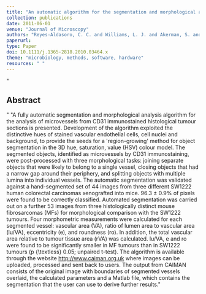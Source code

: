 ```yaml
--- 
title: "An automatic algorithm for the segmentation and morphological analysis of microvessels in immunostained histological tumour sections"
collection: publications
date: 2011-06-01
venue: "Journal of Microscopy"
authors: "Reyes-Aldasoro, C. C. and Williams, L. J. and Akerman, S. and Kanthou, C. and Tozer, G. M."
paperurl: 
type: Paper
doi: 10.1111/j.1365-2818.2010.03464.x
theme: "microbiology, methods, software, hardware"
resources: " "
--- 
```

"<h2> Abstract </h2>" "A fully automatic segmentation and morphological analysis algorithm for the analysis of microvessels from CD31 immunostained histological tumour sections is presented. Development of the algorithm exploited the distinctive hues of stained vascular endothelial cells, cell nuclei and background, to provide the seeds for a 'region-growing' method for object segmentation in the 3D hue, saturation, value (HSV) colour model. The segmented objects, identified as microvessels by CD31 immunostaining, were post-processed with three morphological tasks: joining separate objects that were likely to belong to a single vessel, closing objects that had a narrow gap around their periphery, and splitting objects with multiple lumina into individual vessels. The automatic segmentation was validated against a hand-segmented set of 44 images from three different SW1222 human colorectal carcinomas xenografted into mice. 96.3 ± 0.9\% of pixels were found to be correctly classified. Automated segmentation was carried out on a further 53 images from three histologically distinct mouse fibrosarcomas (MFs) for morphological comparison with the SW1222 tumours. Four morphometric measurements were calculated for each segmented vessel: vascular area (VA), ratio of lumen area to vascular area (lu/VA), eccentricity (e), and roundness (ro). In addition, the total vascular area relative to tumour tissue area (rVA) was calculated. lu/VA, e and ro were found to be significantly smaller in MF tumours than in SW1222 tumours (p {\textless} 0.05; unpaired t-test). The algorithm is available through the website http://www.caiman.org.uk where images can be uploaded, processed and sent back to users. The output from CAIMAN consists of the original image with boundaries of segmented vessels overlaid, the calculated parameters and a Matlab file, which contains the segmentation that the user can use to derive further results."
